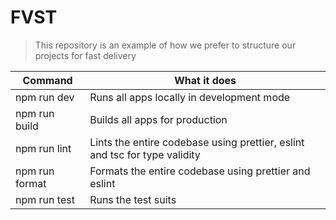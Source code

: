 # FVST

> This repository is an example of how we prefer to structure our projects for fast delivery

| Command        | What it does                                                               |
| -------------- | -------------------------------------------------------------------------- |
| npm run dev    | Runs all apps locally in development mode                                  |
| npm run build  | Builds all apps for production                                             |
| npm run lint   | Lints the entire codebase using prettier, eslint and tsc for type validity |
| npm run format | Formats the entire codebase using prettier and eslint                      |
| npm run test   | Runs the test suits                                                        |
